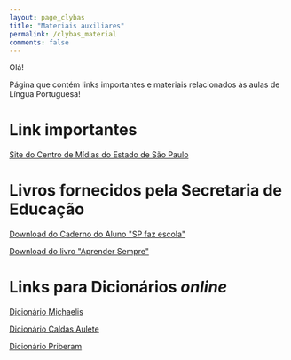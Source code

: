 ```yaml
---
layout: page_clybas
title: "Materiais auxiliares"
permalink: /clybas_material
comments: false
---
```


Olá!

Página que contém links importantes e materiais relacionados às aulas de Língua Portuguesa!

# Link importantes

[Site do Centro de Mídias do Estado de São Paulo](https://centrodemidiasp.educacao.sp.gov.br/)

# Livros fornecidos pela Secretaria de Educação

[Download do Caderno do Aluno "SP faz escola"](https://drive.google.com/file/d/1lTPexY2HO9pWwaOovYWnVc8dJIWsrnXu/view?usp=sharing)

[Download do livro "Aprender Sempre"](https://drive.google.com/file/d/1fET3sMvjy2LBntdGs5YoxWbgmUYlJZUU/view)

# Links para Dicionários *online*

[Dicionário Michaelis](http://www.michaelis.uol.com.br)

[Dicionário Caldas Aulete](http://www.aulete.com.br)

[Dicionário Priberam](https://dicionario.priberam.org/)
